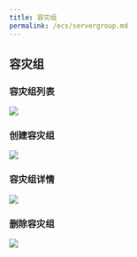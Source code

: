 ```yaml
---
title: 容灾组
permalink: /ecs/servergroup.md
---
```


## 容灾组
### 容灾组列表
![](~@vuepress/sg_list.png)

### 创建容灾组
![](~@vuepress/sg_create.png)


### 容灾组详情
![](~@vuepress/sg_detail.png)


### 删除容灾组
![](~@vuepress/sg_delete.png)
